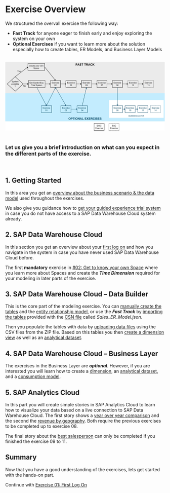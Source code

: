# Exercise Overview

We structured the overvall exercise the following way:  
  * **Fast Track** for anyone eager to finish early and enjoy exploring the system on your own
  * **Optional Exercises** if you want to learn more about the solution especially how to create tables, ER Models, and Business Layer Models

<br>![](images/DA160.jpg)
<br> <br> 
### Let us give you a brief introduction on what can you expect in the different parts of the exercise.
<br> 

## 1. **Getting Started**
   
   In this area you get an [overview about the business scenario & the data model](exercises/ex00/README.md) used throughout the exercises.
   
   We also give you guidance how to [get your guided experience trial system](exercises/ex00/README_GuidedTrial.md) in case you do not have access to a SAP Data Warehouse Cloud system already.
	
## 2. **SAP Data Warehouse Cloud**
   
   In this section you get an overview about your [first log on](exercises/ex01/README.md) and how you navigate in the system in case you have never used SAP Data Warehouse Cloud before. 
   
   The first **mandatory** exercise in [#02: Get to know your own Space](exercises/ex02/README.md) where you learn more about Spaces and create the ***Time Dimension*** required for your modeling in later parts of the exercise.
	  
## 3. **SAP Data Warehouse Cloud – Data Builder**

   This is the core part of the modeling exercise. You can [manually create the tables](exercises/ex03/README.md) and the [entity relationship model](exercises/ex04/README.md), or use the ***Fast Track*** by [importing the tables](exercises/ex05/README.md) provided with the [CSN file](https://cap.cloud.sap/docs/cds/csn) called *Sales_ER_Model.json*.
   
   Then you populate the tables with data by [uploading data files](exercises/ex06/README.md) using the CSV files from the ZIP file. Based on this tables you then [create a dimension view](exercises/ex07/README.md) as well as an [analytical dataset](exercises/ex08/README.md).
	
## 4. **SAP Data Warehouse Cloud – Business Layer**

   The exercises in the Business Layer are ***optional***. However, if you are interested you will learn how to create a [dimension](exercises/ex09/README.md), an [analytical dataset](exercises/ex10/README.md), and a [consumption model](exercises/ex11/README.md).
	
## 5. **SAP Analytics Cloud**

   In this part you will create simple stories in SAP Analytics Cloud to learn how to visualize your data based on a live connection to SAP Data Warehouse Cloud. The first story shows a [year over year comparison](exercises/ex12/README.md) and the second the [revenue by geography](exercises/ex13/README.md). Both require the previous exercises to be completed up to exercise 08. 
   
   The final story about the [best salesperson](exercises/ex14/README.md) can only be completed if you finished the exercise 09 to 11.


## Summary

Now that you have a good understanding of the exercises, lets get started with the hands-on part.

Continue with [Exercise 01: First Log On](../ex01/README.md)
